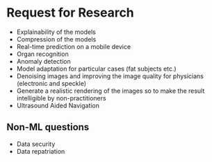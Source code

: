 # Request for Research
 
- Explainability of the models
- Compression of the models
- Real-time prediction on a mobile device
- Organ recognition 
- Anomaly detection
- Model adaptation for particular cases (fat subjects etc.)
- Denoising images and improving the image quality for physicians (electronic and speckle)
- Generate a realistic rendering of the images so to make the result intelligibleby non-practitioners
- Ultrasound Aided Navigation

## Non-ML questions

- Data security
- Data repatriation